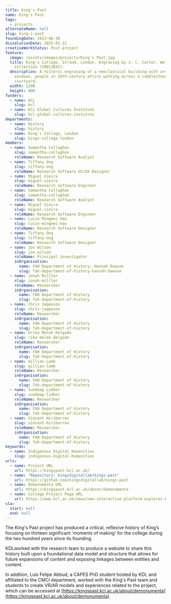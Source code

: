 ```yaml
---
title: King's Past
name: King's Past
tags:
  - projects
alternateName: null
slug: king-s-past
foundingDate: 2023-06-30
dissolutionDate: 2025-01-31
creativeWorkStatus: Post-project
feature:
  image: /assets/images/projects/King's Past.jpg
  title: King's College, Strand, London. Engraving by J. C. Carter. Wellcome
    Collection (V0013842).
  description: A historic engraving of a neoclassical building with arched
    windows, people in 19th-century attire walking across a cobblestone
    courtyard.
  width: 1200
  height: 800
funders:
  - name: KCL
    slug: kcl
  - name: KCL Global Cultures Institute
    slug: kcl-global-cultures-institute
departments:
  - name: History
    slug: history
  - name: King's College, London
    slug: kings-college-london
members:
  - name: Samantha Callaghan
    slug: samantha-callaghan
    roleName: Research Software Analyst
  - name: Tiffany Ong
    slug: tiffany-ong
    roleName: Research Software UI/UX Designer
  - name: Miguel Vieira
    slug: miguel-vieira
    roleName: Research Software Engineer
  - name: Samantha Callaghan
    slug: samantha-callaghan
    roleName: Research Software Analyst
  - name: Miguel Vieira
    slug: miguel-vieira
    roleName: Research Software Engineer
  - name: Lucie Mingmei Hao
    slug: lucie-mingmei-hao
    roleName: Research Software Designer
  - name: Tiffany Ong
    slug: tiffany-ong
    roleName: Research Software Designer
  - name: Jon Wilson
    slug: jon-wilson
    roleName: Principal investigator
    inOrganisation:
      name: FAH Department of History; Hannah Dawson
      slug: fah-department-of-history-hannah-dawson
  - name: Jonah Milller
    slug: jonah-milller
    roleName: Researcher
    inOrganisation:
      name: FAH Department of History
      slug: fah-department-of-history
  - name: Chris Jeppeson
    slug: chris-jeppeson
    roleName: Researcher
    inOrganisation:
      name: FAH Department of History
      slug: fah-department-of-history
  - name: Érika Melek Delgado
    slug: rika-melek-delgado
    roleName: Researcher
    inOrganisation:
      name: FAH Department of History
      slug: fah-department-of-history
  - name: Gillian Lamb
    slug: gillian-lamb
    roleName: Researcher
    inOrganisation:
      name: FAH Department of History
      slug: fah-department-of-history
  - name: Sundeep Lidher
    slug: sundeep-lidher
    roleName: Researcher
    inOrganisation:
      name: FAH Department of History
      slug: fah-department-of-history
  - name: Vincent Hiribarren
    slug: vincent-hiribarren
    roleName: Researcher
    inOrganisation:
      name: FAH Department of History
      slug: fah-department-of-history
keywords:
  - name: Indigenous Digital Humanities
    slug: indigenous-digital-humanities
urls:
  - name: Project URL
    url: https://kingspast.kcl.ac.uk/
  - name: "Repository: kingsdigitallab/kings-past"
    url: https://github.com/kingsdigitallab/kings-past
  - name: Demonumenta URL
    url: https://kingspast.kcl.ac.uk/about/demonumenta
  - name: College Project Page URL
    url: https://www.kcl.ac.uk/news/new-interactive-platform-explores-kings-history-and-future
sla:
  start: null
  end: null
---
```


The King's Past project has produced a critical, reflexive history of King’s focusing on thirteen significant 'moments of making' for the college during the two hundred years since its founding.

KDLworked with the research team to produce a website to share this history built upon a foundational data model and structure that allows for future expansions of content and exposing linkages between entities and content.

In addition, Luis Felipe Abbud, a CAPES PhD student hosted by KDL and affiliated to the CMCI department, worked with the King's Past team and students to create VR/AR models and experiences related to the project, which can be accessed at [https://kingspast.kcl.ac.uk/about/demonumenta](https://kingspast.kcl.ac.uk/about/demonumenta)
